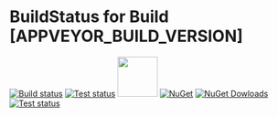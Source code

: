 # BuildStatus for Build [APPVEYOR_BUILD_VERSION]

[![Build status](https://ci.appveyor.com/api/projects/status/idimh44hkkub19vm?svg=true)](https://ci.appveyor.com/project/[APPVEYOR_ACCOUNT_NAME]/[APPVEYOR_PROJECT_SLUG])
[![Test status](http://teststatusbadge.azurewebsites.net/api/status/[APPVEYOR_ACCOUNT_NAME]/[APPVEYOR_PROJECT_SLUG])](https://ci.appveyor.com/project/[APPVEYOR_ACCOUNT_NAME]/[APPVEYOR_PROJECT_SLUG]/build/tests)
[<img src="https://raw.githubusercontent.com/NuGet/Home/dev/resources/nuget.png" width="70" />](https://www.nuget.org/packages/TomSun.[APPVEYOR_PROJECT_NAME]/)
[![NuGet](https://img.shields.io/nuget/v/TomSun.[APPVEYOR_PROJECT_NAME].svg?style=flat-square)](https://www.nuget.org/packages/TomSun.[APPVEYOR_PROJECT_NAME]/) 
[![NuGet Dowloads](https://img.shields.io/nuget/dt/TomSun.[APPVEYOR_PROJECT_NAME].svg)](https://www.nuget.org/packages/TomSun.[APPVEYOR_PROJECT_NAME]/) 
[![Test status](https://img.shields.io/appveyor/tests/[APPVEYOR_ACCOUNT_NAME]/[APPVEYOR_PROJECT_SLUG].svg)](https://www.nuget.org/packages/TomSun.[APPVEYOR_PROJECT_NAME]/) 
